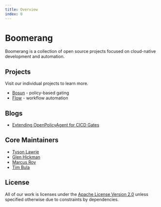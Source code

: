 ```yaml
---
title: Overview
index: 0
---
```



#  Boomerang

Boomerang is a collection of open source projects focused on cloud-native development and automation.

## Projects

Visit our individual projects to learn more.

- [Bosun](/docs/boomerang-bosun/introduction/overview) - policy-based gating
- [Flow](/docs/boomerang-flow/introduction/overview) - workflow automation

## Blogs

- [Extending OpenPolicyAgent for CICD Gates](https://medium.com/ibm-cloud/extending-openpolicyagent-for-cicd-gates-3a260852d626)

## Core Maintainers

- [Tyson Lawrie](https://github.com/tlawrie)
- [Glen Hickman](https://github.com/gchickma)
- [Marcus Roy](https://github.com/marcusdroy)
- [Tim Bula](https://github.com/timrbula)

## License

All of our work is licenses under the [Apache License Version 2.0](LICENSE) unless specified otherwise due to constraints by dependencies.
